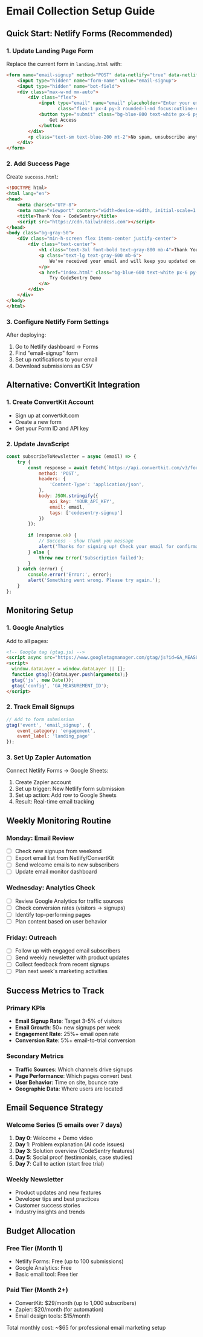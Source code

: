 # Email Collection Setup Guide

## Quick Start: Netlify Forms (Recommended)

### 1. Update Landing Page Form
Replace the current form in `landing.html` with:

```html
<form name="email-signup" method="POST" data-netlify="true" data-netlify-honeypot="bot-field">
    <input type="hidden" name="form-name" value="email-signup">
    <input type="hidden" name="bot-field">
    <div class="max-w-md mx-auto">
        <div class="flex">
            <input type="email" name="email" placeholder="Enter your email" required
                   class="flex-1 px-4 py-3 rounded-l-md focus:outline-none focus:ring-2 focus:ring-blue-500">
            <button type="submit" class="bg-blue-800 text-white px-6 py-3 rounded-r-md hover:bg-blue-900 transition duration-200">
                Get Access
            </button>
        </div>
        <p class="text-sm text-blue-200 mt-2">No spam, unsubscribe anytime</p>
    </div>
</form>
```

### 2. Add Success Page
Create `success.html`:

```html
<!DOCTYPE html>
<html lang="en">
<head>
    <meta charset="UTF-8">
    <meta name="viewport" content="width=device-width, initial-scale=1.0">
    <title>Thank You - CodeSentry</title>
    <script src="https://cdn.tailwindcss.com"></script>
</head>
<body class="bg-gray-50">
    <div class="min-h-screen flex items-center justify-center">
        <div class="text-center">
            <h1 class="text-3xl font-bold text-gray-800 mb-4">Thank You!</h1>
            <p class="text-lg text-gray-600 mb-6">
                We've received your email and will keep you updated on CodeSentry's progress.
            </p>
            <a href="index.html" class="bg-blue-600 text-white px-6 py-3 rounded hover:bg-blue-700">
                Try CodeSentry Demo
            </a>
        </div>
    </div>
</body>
</html>
```

### 3. Configure Netlify Form Settings
After deploying:
1. Go to Netlify dashboard → Forms
2. Find "email-signup" form
3. Set up notifications to your email
4. Download submissions as CSV

## Alternative: ConvertKit Integration

### 1. Create ConvertKit Account
- Sign up at convertkit.com
- Create a new form
- Get your Form ID and API key

### 2. Update JavaScript
```javascript
const subscribeToNewsletter = async (email) => {
    try {
        const response = await fetch(`https://api.convertkit.com/v3/forms/YOUR_FORM_ID/subscribe`, {
            method: 'POST',
            headers: {
                'Content-Type': 'application/json',
            },
            body: JSON.stringify({
                api_key: 'YOUR_API_KEY',
                email: email,
                tags: ['codesentry-signup']
            })
        });
        
        if (response.ok) {
            // Success - show thank you message
            alert('Thanks for signing up! Check your email for confirmation.');
        } else {
            throw new Error('Subscription failed');
        }
    } catch (error) {
        console.error('Error:', error);
        alert('Something went wrong. Please try again.');
    }
};
```

## Monitoring Setup

### 1. Google Analytics
Add to all pages:
```html
<!-- Google tag (gtag.js) -->
<script async src="https://www.googletagmanager.com/gtag/js?id=GA_MEASUREMENT_ID"></script>
<script>
  window.dataLayer = window.dataLayer || [];
  function gtag(){dataLayer.push(arguments);}
  gtag('js', new Date());
  gtag('config', 'GA_MEASUREMENT_ID');
</script>
```

### 2. Track Email Signups
```javascript
// Add to form submission
gtag('event', 'email_signup', {
    event_category: 'engagement',
    event_label: 'landing_page'
});
```

### 3. Set Up Zapier Automation
Connect Netlify Forms → Google Sheets:
1. Create Zapier account
2. Set up trigger: New Netlify form submission
3. Set up action: Add row to Google Sheets
4. Result: Real-time email tracking

## Weekly Monitoring Routine

### Monday: Email Review
- [ ] Check new signups from weekend
- [ ] Export email list from Netlify/ConvertKit
- [ ] Send welcome emails to new subscribers
- [ ] Update email monitor dashboard

### Wednesday: Analytics Check
- [ ] Review Google Analytics for traffic sources
- [ ] Check conversion rates (visitors → signups)
- [ ] Identify top-performing pages
- [ ] Plan content based on user behavior

### Friday: Outreach
- [ ] Follow up with engaged email subscribers
- [ ] Send weekly newsletter with product updates
- [ ] Collect feedback from recent signups
- [ ] Plan next week's marketing activities

## Success Metrics to Track

### Primary KPIs
- **Email Signup Rate**: Target 3-5% of visitors
- **Email Growth**: 50+ new signups per week
- **Engagement Rate**: 25%+ email open rate
- **Conversion Rate**: 5%+ email-to-trial conversion

### Secondary Metrics
- **Traffic Sources**: Which channels drive signups
- **Page Performance**: Which pages convert best
- **User Behavior**: Time on site, bounce rate
- **Geographic Data**: Where users are located

## Email Sequence Strategy

### Welcome Series (5 emails over 7 days)
1. **Day 0**: Welcome + Demo video
2. **Day 1**: Problem explanation (AI code issues)
3. **Day 3**: Solution overview (CodeSentry features)
4. **Day 5**: Social proof (testimonials, case studies)
5. **Day 7**: Call to action (start free trial)

### Weekly Newsletter
- Product updates and new features
- Developer tips and best practices
- Customer success stories
- Industry insights and trends

## Budget Allocation

### Free Tier (Month 1)
- Netlify Forms: Free (up to 100 submissions)
- Google Analytics: Free
- Basic email tool: Free tier

### Paid Tier (Month 2+)
- ConvertKit: $29/month (up to 1,000 subscribers)
- Zapier: $20/month (for automation)
- Email design tools: $15/month

Total monthly cost: ~$65 for professional email marketing setup